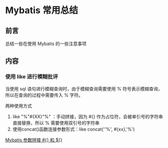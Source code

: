 # Mybatis 常用总结


## 前言

总结一些在使用 Mybatis 的一些注意事项

## 内容

### 使用 like 进行模糊批评

当使用 sql 语句进行模糊查询时，由于模糊查询需要使用 % 符号表示模糊查询，所以在查询的过程中需要传入 % 字符。

两种使用方式

1. like "%"#{XX}"%" ：手动拼接，因为 #{} 作为占位符，会被单引号的字符串直接替换，所以 % 需要使用双引号的字符串
2. 使用concat()函数连接参数形式：like concat(''%', #{xx},'%')

[Mybatis 参数拼接 #{} 和 ${}](https://www.jianshu.com/p/267c1b6144a8) 


